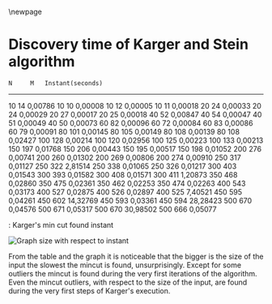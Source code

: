 \newpage

# Discovery time of Karger and Stein algorithm

    N     M   Instant(seconds)
----- ----- ------------------
10	    14	    0,00786
10	    10	    0,00008
10	    12	    0,00005
10	    11	    0,00018
20	    24	    0,00033
20	    24	    0,00029
20	    27	    0,00017
20	    25	    0,00018
40	    52	    0,00847
40	    54	    0,00047
40	    51	    0,00049
40	    50	    0,00073
60	    82	    0,00096
60	    72	    0,00084
60	    83	    0,00086
60	    79	    0,00091
80  	 101	    0,00145
80	   105	    0,00149
80  	 108	    0,00139
80	   108	    0,02427
100	   128	    0,00214
100	   120	    0,02956
100	   125	    0,00223
100	   133	    0,00213
150	   197	    0,01768
150	   206	    0,00443
150	   195	    0,00517
150	   198	    0,01052
200	   276	    0,00741
200	   260	    0,01302
200	   269	    0,00806
200	   274	    0,00910
250	   317	    0,01127
250	   322	    2,81514
250	   338	    0,01065
250	   326	    0,01217
300	   403	    0,01543
300	   393	    0,01582
300	   408	    0,01571
300	   411	    1,20873
350	   468	    0,02860
350	   475	    0,02361
350	   462	    0,02253
350	   474	    0,02263
400	   543	    0,03173
400	   527      0,02875
400	   526	    0,02897
400	   525	    7,40521
450	   595	    0,04261
450	   602	    14,32769
450	   593	    0,03361
450	   594	    28,28423
500	   670	    0,04576
500	   671	    0,05317
500	   670	    30,98502
500	   666	    0,05077

: Karger's min cut found instant

![Graph size with respect to instant](img/karger_instant.png)

From the table and the graph it is noticeable that the bigger is the
size of the input the slowest the mincut is found, unsurprisingly.
Except for some outliers the mincut is found during the very first iterations
of the algorithm. Even the mincut outliers, with respect to the size of the input,
are found during the very first steps of Karger's execution.
